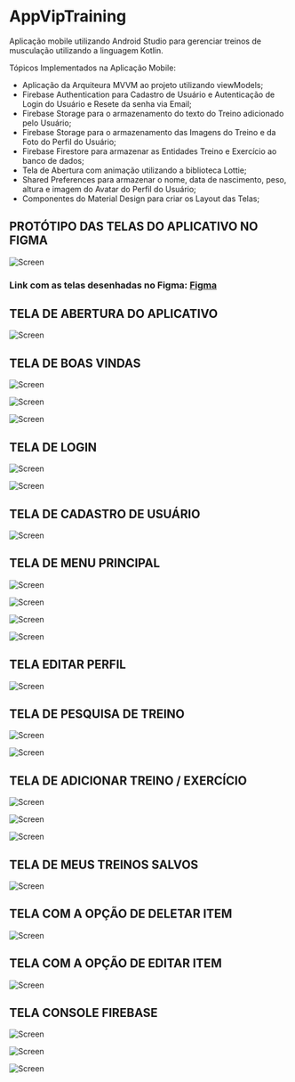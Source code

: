 # AppVipTraining
Aplicação mobile utilizando Android Studio para gerenciar treinos de musculação utilizando a linguagem Kotlin.

Tópicos Implementados na Aplicação Mobile:
- Aplicação da Arquiteura MVVM ao projeto utilizando viewModels;
- Firebase Authentication para Cadastro de Usuário e Autenticação de Login do Usuário e Resete da senha via Email;
- Firebase Storage para o armazenamento do texto do Treino adicionado pelo Usuário;
- Firebase Storage para o armazenamento das Imagens do Treino e da Foto do Perfil do Usuário;
- Firebase Firestore para armazenar as Entidades Treino e Exercício ao banco de dados;
- Tela de Abertura com animação utilizando a biblioteca Lottie;
- Shared Preferences para armazenar o nome, data de nascimento, peso, altura e imagem do Avatar do Perfil do Usuário; 
- Componentes do Material Design para criar os Layout das Telas;

## PROTÓTIPO DAS TELAS DO APLICATIVO NO FIGMA

![Screen](screen/img23.PNG)

### Link com as telas desenhadas no Figma: [Figma](https://www.figma.com/file/J2iXG58WH6qTUWO2nrHEsg/Fitness-App-UI-Design?node-id=0%3A1)

## TELA DE ABERTURA DO APLICATIVO

![Screen](screen/img00.jpg)

## TELA DE BOAS VINDAS

![Screen](screen/img01.jpg)

![Screen](screen/img02.jpg)

![Screen](screen/img03.jpg)

## TELA DE LOGIN

![Screen](screen/img04.jpg)

![Screen](screen/img05.jpg)

## TELA DE CADASTRO DE USUÁRIO

![Screen](screen/img06.jpg)

## TELA DE MENU PRINCIPAL

![Screen](screen/img07.jpg)

![Screen](screen/img08.jpg)

![Screen](screen/img09.jpg)

![Screen](screen/img10.jpg)

## TELA EDITAR PERFIL

![Screen](screen/img11.jpg)

## TELA DE PESQUISA DE TREINO

![Screen](screen/img12.jpg)

![Screen](screen/img13.jpg)

## TELA DE ADICIONAR TREINO / EXERCÍCIO

![Screen](screen/img14.jpg)

![Screen](screen/img15.jpg)

![Screen](screen/img16.jpg)

## TELA DE MEUS TREINOS SALVOS

![Screen](screen/img17.jpg)

## TELA COM A OPÇÃO DE DELETAR ITEM

![Screen](screen/img18.jpg)

## TELA COM A OPÇÃO DE EDITAR ITEM

![Screen](screen/img19.jpg)

## TELA CONSOLE FIREBASE

![Screen](screen/img20.PNG)

![Screen](screen/img21.PNG)

![Screen](screen/img22.PNG)